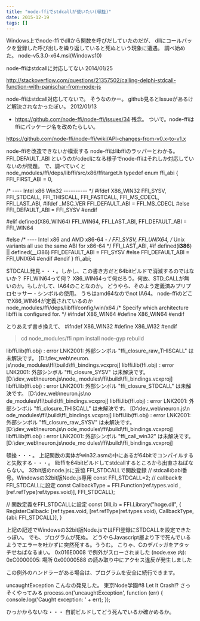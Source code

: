 ```yaml
---
title: "node-ffiでstdcallが使いたい(頓挫)"
date: 2015-12-19
tags: []
---
```


Windows上でnode-ffiでdllから関数を呼びだしていたのだが、
dllにコールバックを登録した呼び出しを繰り返していると死ぬという現象に遭遇。
調べ始めた。
node-v5.3.0-x64.msi(Windows10)

node-ffiはstdcallに対応してない
2014/01/25

http://stackoverflow.com/questions/21357502/calling-delphi-stdcall-function-with-panischar-from-node-js

node-ffiはstdcall対応してないで。
そうなのかー。
github見るとIssueがあるけど解決されなかったぽい。
2012/01/13
* https://github.com/node-ffi/node-ffi/issues/34
残念。
ついで。node-ffiはffiにパッケージ名を改めたらしい。

https://github.com/node-ffi/node-ffi/wiki/API-changes-from-v0.x-to-v1.x

node-ffiを改造できないか模索する
node-ffiはlibffiのラッパーとわかる。
FFI_DEFAULT_ABI
というのがcdeclになる様子でnode-ffiはそれしか対応していないのが問題。
で、調べていくと
node_modules/ffi/deps/libffi/src/x86/ffitarget.h
typedef enum ffi_abi {
  FFI_FIRST_ABI = 0,

  /* ---- Intel x86 Win32 ---------- */
#ifdef X86_WIN32
  FFI_SYSV,
  FFI_STDCALL,
  FFI_THISCALL,
  FFI_FASTCALL,
  FFI_MS_CDECL,
  FFI_LAST_ABI,
#ifdef _MSC_VER
  FFI_DEFAULT_ABI = FFI_MS_CDECL
#else
  FFI_DEFAULT_ABI = FFI_SYSV
#endif

#elif defined(X86_WIN64)
  FFI_WIN64,
  FFI_LAST_ABI,
  FFI_DEFAULT_ABI = FFI_WIN64

#else
  /* ---- Intel x86 and AMD x86-64 - */
  FFI_SYSV,
  FFI_UNIX64,   /* Unix variants all use the same ABI for x86-64  */
  FFI_LAST_ABI,
#if defined(__i386__) || defined(__i386)
  FFI_DEFAULT_ABI = FFI_SYSV
#else
  FFI_DEFAULT_ABI = FFI_UNIX64
#endif
#endif
} ffi_abi;

STDCALL発見・・・。しかし、この書き方だと64bitビルドで消滅するのではないか？
FFI_WIN64って何？
X86_WIN64って何だろう。何故、STD_CALLが無いのか。もしかして、IA64のことなのか。
どうやら、そのよう定義済みプリプロセッサー・シンボルの使用。
うちはamd64なのでnot IA64。
node-ffiのどこでX86_WIN64が定義されているのか
node_modules/ffi/deps/libffi/config/win/x64
/* Specify which architecture libffi is configured for. */
#ifndef X86_WIN64
#define X86_WIN64
#endif

とりあえず書き換えて、
#ifndef X86_WIN32
#define X86_WI32
#endif

> cd node_modules/ffi
> npm install
> node-gyp rebuild

libffi.lib(ffi.obj) : error LNK2001: 外部シンボル "ffi_closure_raw_THISCALL" は未解決です。 [D:\dev\_web\neuron.
js\node_modules\ffi\build\ffi_bindings.vcxproj]
libffi.lib(ffi.obj) : error LNK2001: 外部シンボル "ffi_closure_SYSV" は未解決です。 [D:\dev\_web\neuron.js\node_
modules\ffi\build\ffi_bindings.vcxproj]
libffi.lib(ffi.obj) : error LNK2001: 外部シンボル "ffi_closure_STDCALL" は未解決です。 [D:\dev\_web\neuron.js\no
de_modules\ffi\build\ffi_bindings.vcxproj]
libffi.lib(ffi.obj) : error LNK2001: 外部シンボル "ffi_closure_THISCALL" は未解決です。 [D:\dev\_web\neuron.js\n
ode_modules\ffi\build\ffi_bindings.vcxproj]
libffi.lib(ffi.obj) : error LNK2001: 外部シンボル "ffi_closure_raw_SYSV" は未解決です。 [D:\dev\_web\neuron.js\n
ode_modules\ffi\build\ffi_bindings.vcxproj]
libffi.lib(ffi.obj) : error LNK2001: 外部シンボル "ffi_call_win32" は未解決です。 [D:\dev\_web\neuron.js\node_mo
dules\ffi\build\ffi_bindings.vcxproj]

頓挫・・・。
上記関数の実体がwin32.asmの中にあるが64bitでコンパイルすると失敗する・・・。
libffiを64bitビルドしてstdcallするところから出直さねばならない。
32bit版のnode.jsに妥協
FFI_STDCALLで関数登録
// stdcallのabi番号。Windowsの32bit版Node.js専用
const FFI_STDCALL=2;
// callbackをFFI_STDCALLに設定
const CallbackType = FFI.Function(ref.types.void
    , [ref.refType(ref.types.void)], FFI_STDCALL);

// 関数定義をFFI_STDCALLに設定
const DllLib = FFI.Library("hoge.dll", {
    RegisterCallback: [ref.types.void, [ref.refType(ref.types.void), CallbackType, {abi: FFI_STDCALL}],
}

上記の記述でWindowsの32bit版Node.jsではFFI登録にSTDCALLを設定できたっぽい。
でも、プログラムが死ぬ。
どうやらJavascript層より下で死んでいるようでエラーを吐かずに突然死する。ううむ。
こりゃ、Cのデバッガをアタッチせねばなるまい。
0x016E0008 で例外がスローされました (node.exe 内): 0xC0000005: 場所 0x00000588 の読み取り中にアクセス違反が発生しました

この例外のハンドラーがある場合は、プログラムを安全に続行できます。

uncaughtException
こんなの発見した。
東京Node学園#8 Let It Crash!?
さっそくやってみる
process.on('uncaughtException', function (err) {
  console.log('Caught exception: ' + err);
});

ひっかからないな・・・
自前ビルドしてどう死んでいるか確かめるか。
